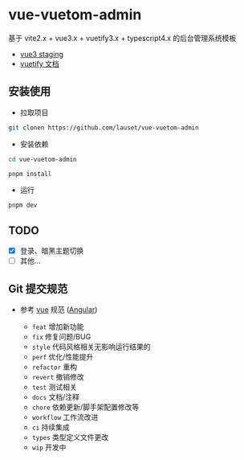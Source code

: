 # vue-vuetom-admin

基于 vite2.x + vue3.x + vuetify3.x + typescript4.x 的后台管理系统模板

- [vue3 staging](https://staging-cn.vuejs.org/guide/introduction.html)
- [vuetify 文档](https://next.vuetifyjs.com/en/getting-started/installation/)


## 安装使用

- 拉取项目

```bash
git clonen https://github.com/lauset/vue-vuetom-admin
```

- 安装依赖

```bash
cd vue-vuetom-admin

pnpm install
```

- 运行

```bash
pnpm dev
```

## TODO

- [x] 登录、暗黑主题切换
- [ ] 其他...

## Git 提交规范

- 参考 [vue](https://github.com/vuejs/vue/blob/dev/.github/COMMIT_CONVENTION.md) 规范 ([Angular](https://github.com/conventional-changelog/conventional-changelog/tree/master/packages/conventional-changelog-angular))

  - `feat` 增加新功能
  - `fix` 修复问题/BUG
  - `style` 代码风格相关无影响运行结果的
  - `perf` 优化/性能提升
  - `refactor` 重构
  - `revert` 撤销修改
  - `test` 测试相关
  - `docs` 文档/注释
  - `chore` 依赖更新/脚手架配置修改等
  - `workflow` 工作流改进
  - `ci` 持续集成
  - `types` 类型定义文件更改
  - `wip` 开发中
